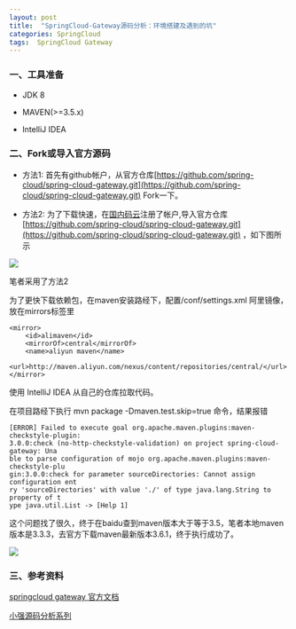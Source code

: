 ```yaml
---
layout: post
title:  "SpringCloud-Gateway源码分析：环境搭建及遇到的坑"
categories: SpringCloud
tags:  SpringCloud Gateway
---
```





### 一、工具准备
+ 	JDK 8

+	MAVEN(>=3.5.x)

-	IntelliJ IDEA

<!--more-->

### 二、Fork或导入官方源码

+	方法1: 首先有github帐户，从官方仓库[https://github.com/spring-cloud/spring-cloud-gateway.git](https://github.com/spring-cloud/spring-cloud-gateway.git) Fork一下。

+	方法2: 为了下载快速，在[国内码云](http://www.gitee.com)注册了帐户,导入官方仓库[https://github.com/spring-cloud/spring-cloud-gateway.git](https://github.com/spring-cloud/spring-cloud-gateway.git) ，如下图所示

![](http://www.javaen.com/assets/images/2019/springcloud/sc-gateway-01-01.png)


笔者采用了方法2

为了更快下载依赖包，在maven安装路经下，配置/conf/settings.xml 阿里镜像，放在mirrors标签里

```
<mirror> 
	<id>alimaven</id> 
	<mirrorOf>central</mirrorOf>
	<name>aliyun maven</name> 
	<url>http://maven.aliyun.com/nexus/content/repositories/central/</url> 
</mirror>

```


使用 IntelliJ IDEA 从自己的仓库拉取代码。


在项目路经下执行 mvn package -Dmaven.test.skip=true 命令，结果报错

```
[ERROR] Failed to execute goal org.apache.maven.plugins:maven-checkstyle-plugin:
3.0.0:check (no-http-checkstyle-validation) on project spring-cloud-gateway: Una
ble to parse configuration of mojo org.apache.maven.plugins:maven-checkstyle-plu
gin:3.0.0:check for parameter sourceDirectories: Cannot assign configuration ent
ry 'sourceDirectories' with value './' of type java.lang.String to property of t
ype java.util.List -> [Help 1]
```

这个问题找了很久，终于在baidu查到maven版本大于等于3.5，笔者本地maven版本是3.3.3，去官方下载maven最新版本3.6.1，终于执行成功了。


![](http://www.javaen.com/assets/images/2019/springcloud/sc-gateway-01-02.png)




### 三、参考资料

[springcloud gateway  官方文档](https://github.com/spring-cloud/spring-cloud-gateway.git)

[小强源码分析系列](https://blog.csdn.net/qq_41664448/article/details/88209148)